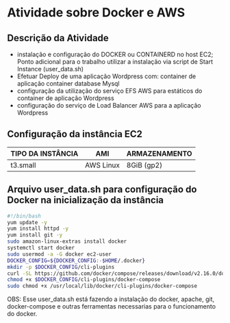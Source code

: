 # Atividade sobre Docker e AWS
## Descrição da Atividade
-  instalação e configuração do DOCKER ou
CONTAINERD no host EC2;
Ponto adicional para o trabalho utilizar a
instalação via script de Start Instance
(user_data.sh)
- Efetuar Deploy de uma aplicação Wordpress
com:
container de aplicação
container database Mysql
- configuração da utilização do serviço EFS
AWS para estáticos do container de aplicação
Wordpress
- configuração do serviço de Load Balancer
AWS para a aplicação Wordpress

## Configuração da instância EC2

| TIPO DA INSTÂNCIA | AMI | ARMAZENAMENTO |
| --- | ----------- | ----------- |
| t3.small | AWS Linux | 8GiB (gp2) |


## Arquivo user_data.sh para configuração do Docker na inicialização da instância

```sh
#!/bin/bash
yum update -y
yum install httpd -y
yum install git -y
sudo amazon-linux-extras install docker
systemctl start docker
sudo usermod -a -G docker ec2-user
DOCKER_CONFIG=${DOCKER_CONFIG:-$HOME/.docker}
mkdir -p $DOCKER_CONFIG/cli-plugins
curl -SL https://github.com/docker/compose/releases/download/v2.16.0/docker-compose-linux-x86_64 -o $DOCKER_CONFIG/cli-plugins/docker-compose
chmod +x $DOCKER_CONFIG/cli-plugins/docker-compose
sudo chmod +x /usr/local/lib/docker/cli-plugins/docker-compose
```
OBS: Esse user_data.sh está fazendo a instalação do docker, apache, git, docker-compose e outras ferramentas necessarias para o funcionamento do docker.